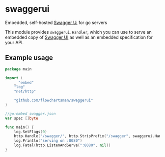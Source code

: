 # swaggerui
Embedded, self-hosted [Swagger Ui](https://swagger.io/tools/swagger-ui/) for go servers

This module provides `swaggerui.Handler`, which you can use to serve an embedded copy of [Swagger UI](https://swagger.io/tools/swagger-ui/) as well as an embedded specification for your API.

## Example usage
```go
package main

import (
	_ "embed"
	"log"
	"net/http"

	"github.com/flowchartsman/swaggerui"
)

//go:embed swagger.json
var spec []byte

func main() {
	log.SetFlags(0)
	http.Handle("/swagger/", http.StripPrefix("/swagger", swaggerui.Handler(spec)))
	log.Println("serving on :8080")
	log.Fatal(http.ListenAndServe(":8080", nil))
}
```
